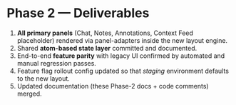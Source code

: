 # Phase 2 — Deliverables

1. **All primary panels** (Chat, Notes, Annotations, Context Feed placeholder) rendered via panel-adapters inside the new layout engine.
2. Shared **atom-based state layer** committed and documented.
3. End-to-end **feature parity** with legacy UI confirmed by automated and manual regression passes.
4. Feature flag rollout config updated so that *staging* environment defaults to the new layout.
5. Updated documentation (these Phase-2 docs + code comments) merged. 